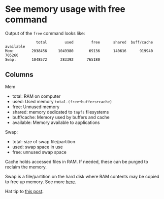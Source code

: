 # See memory usage with free command


Output of the `free` command looks like:
```
              total        used        free      shared  buff/cache   available
Mem:        2038456     1049380       69136      140616      919940      705260
Swap:       1048572      283392      765180
```

## Columns
Mem

- total: RAM on computer
- used: Used memory `total-(free+buffers+cache)`
- free: Unnused memory
- shared: memory dedicated to `tmpfs` filesystems
- buff/cache: Memory used by buffers and cache
- available: Memory available to applications

Swap:

- total: size of swap file/partition
- used: swap space in use
- free: unnused swap space

Cache holds accessed files in RAM. If needed, these can be purged to reclaim the memory.

Swap is a file/partition on the hard disk where RAM contents may be copied to free up memory. See more [here](https://www.linux.com/news/all-about-linux-swap-space/).

Hat tip to [this post](https://www.howtogeek.com/456943/how-to-use-the-free-command-on-linux/).